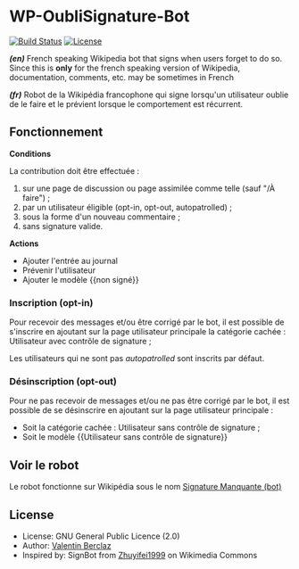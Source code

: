 WP-OubliSignature-Bot
========================
[![Build Status](https://api.travis-ci.org/ValentinBrclz/WP-OubliSignature-Bot.png)](http://travis-ci.org/ValentinBrclz/WP-OubliSignature-Bot)
[![License](https://img.shields.io/badge/license-GPLv2-blue.svg?style=flat)](http://opensource.org/licenses/GPL-2.0)

_**(en)**_ French speaking Wikipedia bot that signs when users forget to do so. Since this is **only** for the french speaking version of Wikipedia, documentation, comments, etc. may be sometimes in French

_**(fr)**_ Robot de la Wikipédia francophone qui signe lorsqu'un utilisateur oublie de le faire et le prévient lorsque le comportement est récurrent.

## Fonctionnement
**Conditions**

La contribution doit être effectuée :
 1. sur une page de discussion ou page assimilée comme telle (sauf "/À faire") ;
 2. par un utilisateur éligible (opt-in, opt-out, autopatrolled) ;
 3. sous la forme d'un nouveau commentaire ;
 4. sans signature valide.

**Actions**
* Ajouter l'entrée au journal
* Prévenir l'utilisateur
* Ajouter le modèle {{non signé}}

### Inscription (opt-in)
Pour recevoir des messages et/ou être corrigé par le bot, il est possible de s'inscrire en ajoutant sur la page utilisateur principale la catégorie cachée : Utilisateur avec contrôle de signature ;

Les utilisateurs qui ne sont pas _autopatrolled_ sont inscrits par défaut.

### Désinscription (opt-out)
Pour ne pas recevoir de messages et/ou ne pas être corrigé par le bot, il est possible de se désinscrire en ajoutant sur la page utilisateur principale :
* Soit la catégorie cachée : Utilisateur sans contrôle de signature ;
* Soit le modèle {{Utilisateur sans contrôle de signature}}

## Voir le robot
Le robot fonctionne sur Wikipédia sous le nom [Signature Manquante (bot)](https://fr.wikipedia.org/wiki/Utilisateur:Signature_Manquante_(bot))

## License
* License: GNU General Public Licence (2.0)
* Author: [Valentin Berclaz](https://github.com/ValentinBrclz)
* Inspired by: SignBot from [Zhuyifei1999](https://commons.wikimedia.org/wiki/User:Zhuyifei1999) on Wikimedia Commons
